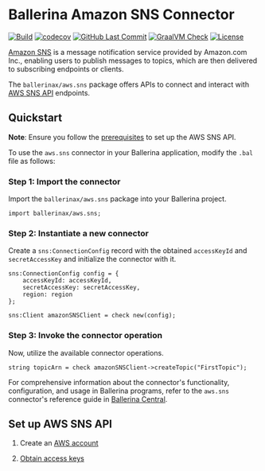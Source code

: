 # Ballerina Amazon SNS Connector

[![Build](https://github.com/ballerina-platform/module-ballerinax-aws.sns/workflows/CI/badge.svg)](https://github.com/ballerina-platform/module-ballerinax-aws.sns/actions?query=workflow%3ACI)
[![codecov](https://codecov.io/gh/ballerina-platform/module-ballerinax-aws.sns/branch/main/graph/badge.svg)](https://codecov.io/gh/ballerina-platform/module-ballerinax-aws.sns)
[![GitHub Last Commit](https://img.shields.io/github/last-commit/ballerina-platform/module-ballerinax-aws.sns.svg)](https://github.com/ballerina-platform/module-ballerinax-aws.sns/commits/master)
[![GraalVM Check](https://github.com/ballerina-platform/module-ballerinax-aws.sns/actions/workflows/build-with-bal-test-native.yml/badge.svg)](https://github.com/ballerina-platform/module-ballerinax-aws.sns/actions/workflows/build-with-bal-test-native.yml)
[![License](https://img.shields.io/badge/License-Apache%202.0-blue.svg)](https://opensource.org/licenses/Apache-2.0)

[Amazon SNS](https://aws.amazon.com/sns/) is a message notification service provided by Amazon.com Inc., enabling users to publish messages to topics, which are then delivered to subscribing endpoints or clients.

The `ballerinax/aws.sns` package offers APIs to connect and interact with [AWS SNS API](https://docs.aws.amazon.com/sns/latest/api/welcome.html) endpoints.

## Quickstart

**Note**: Ensure you follow the [prerequisites](https://github.com/ballerina-platform/module-ballerinax-aws.sns#set-up-aws-sns-api) to set up the AWS SNS API.

To use the `aws.sns` connector in your Ballerina application, modify the `.bal` file as follows:

### Step 1: Import the connector
Import the `ballerinax/aws.sns` package into your Ballerina project.
```ballerina
import ballerinax/aws.sns;
```

### Step 2: Instantiate a new connector
Create a `sns:ConnectionConfig` record with the obtained `accessKeyId` and `secretAccessKey` and initialize the connector with it.
```ballerina
sns:ConnectionConfig config = {
    accessKeyId: accessKeyId,
    secretAccessKey: secretAccessKey,
    region: region
};

sns:Client amazonSNSClient = check new(config);
```

### Step 3: Invoke the connector operation
Now, utilize the available connector operations.
```ballerina
string topicArn = check amazonSNSClient->createTopic("FirstTopic");
```

For comprehensive information about the connector's functionality, configuration, and usage in Ballerina programs, refer to the `aws.sns` connector's reference guide in [Ballerina Central](https://central.ballerina.io/ballerinax/aws.sns/latest).

## Set up AWS SNS API

1. Create an [AWS account](https://portal.aws.amazon.com/billing/signup)

2. [Obtain access keys](https://docs.aws.amazon.com/IAM/latest/UserGuide/id_credentials_access-keys.html)